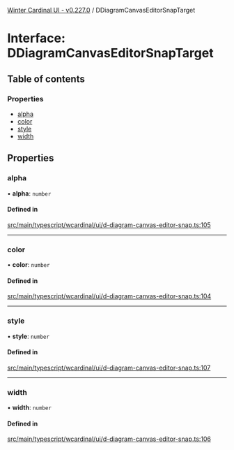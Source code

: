 [Winter Cardinal UI - v0.227.0](../index.md) / DDiagramCanvasEditorSnapTarget

# Interface: DDiagramCanvasEditorSnapTarget

## Table of contents

### Properties

- [alpha](DDiagramCanvasEditorSnapTarget.md#alpha)
- [color](DDiagramCanvasEditorSnapTarget.md#color)
- [style](DDiagramCanvasEditorSnapTarget.md#style)
- [width](DDiagramCanvasEditorSnapTarget.md#width)

## Properties

### alpha

• **alpha**: `number`

#### Defined in

[src/main/typescript/wcardinal/ui/d-diagram-canvas-editor-snap.ts:105](https://github.com/winter-cardinal/winter-cardinal-ui/blob/v0.227.0/src/main/typescript/wcardinal/ui/d-diagram-canvas-editor-snap.ts#L105)

___

### color

• **color**: `number`

#### Defined in

[src/main/typescript/wcardinal/ui/d-diagram-canvas-editor-snap.ts:104](https://github.com/winter-cardinal/winter-cardinal-ui/blob/v0.227.0/src/main/typescript/wcardinal/ui/d-diagram-canvas-editor-snap.ts#L104)

___

### style

• **style**: `number`

#### Defined in

[src/main/typescript/wcardinal/ui/d-diagram-canvas-editor-snap.ts:107](https://github.com/winter-cardinal/winter-cardinal-ui/blob/v0.227.0/src/main/typescript/wcardinal/ui/d-diagram-canvas-editor-snap.ts#L107)

___

### width

• **width**: `number`

#### Defined in

[src/main/typescript/wcardinal/ui/d-diagram-canvas-editor-snap.ts:106](https://github.com/winter-cardinal/winter-cardinal-ui/blob/v0.227.0/src/main/typescript/wcardinal/ui/d-diagram-canvas-editor-snap.ts#L106)
